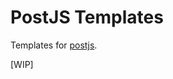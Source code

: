 # PostJS Templates
Templates for [postjs](https://github.com/postui/postjs).

[WIP]

<!--
### Documentation
Please visit https://postjs.io/docs to view the documentation.

### Contributing
Please read the [contributing.md](CONTRIBUTING.md).
-->